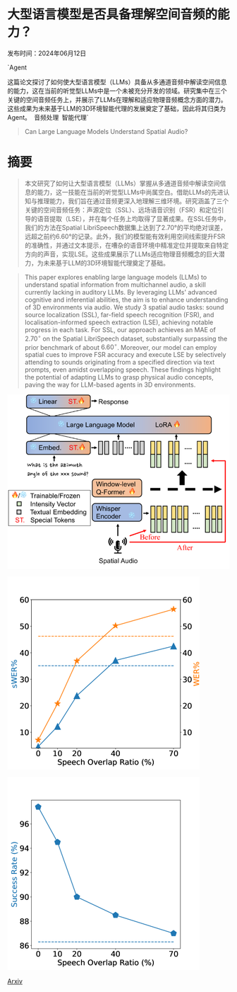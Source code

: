 # 大型语言模型是否具备理解空间音频的能力？

发布时间：2024年06月12日

`Agent

这篇论文探讨了如何使大型语言模型（LLMs）具备从多通道音频中解读空间信息的能力，这在当前的听觉型LLMs中是一个未被充分开发的领域。研究集中在三个关键的空间音频任务上，并展示了LLMs在理解和适应物理音频概念方面的潜力。这些成果为未来基于LLM的3D环境智能代理的发展奠定了基础，因此将其归类为Agent。` `音频处理` `智能代理`

> Can Large Language Models Understand Spatial Audio?

# 摘要

> 本文研究了如何让大型语言模型（LLMs）掌握从多通道音频中解读空间信息的能力，这一技能在当前的听觉型LLMs中尚属空白。借助LLMs的先进认知与推理能力，我们旨在通过音频更深入地理解三维环境。研究涵盖了三个关键的空间音频任务：声源定位（SSL）、远场语音识别（FSR）和定位引导的语音提取（LSE），并在每个任务上均取得了显著成果。在SSL任务中，我们的方法在Spatial LibriSpeech数据集上达到了2.70°的平均绝对误差，远超之前约6.60°的记录。此外，我们的模型能有效利用空间线索提升FSR的准确性，并通过文本提示，在嘈杂的语音环境中精准定位并提取来自特定方向的声音，实现LSE。这些成果展示了LLMs适应物理音频概念的巨大潜力，为未来基于LLM的3D环境智能代理奠定了基础。

> This paper explores enabling large language models (LLMs) to understand spatial information from multichannel audio, a skill currently lacking in auditory LLMs. By leveraging LLMs' advanced cognitive and inferential abilities, the aim is to enhance understanding of 3D environments via audio. We study 3 spatial audio tasks: sound source localization (SSL), far-field speech recognition (FSR), and localisation-informed speech extraction (LSE), achieving notable progress in each task. For SSL, our approach achieves an MAE of $2.70^{\circ}$ on the Spatial LibriSpeech dataset, substantially surpassing the prior benchmark of about $6.60^{\circ}$. Moreover, our model can employ spatial cues to improve FSR accuracy and execute LSE by selectively attending to sounds originating from a specified direction via text prompts, even amidst overlapping speech. These findings highlight the potential of adapting LLMs to grasp physical audio concepts, paving the way for LLM-based agents in 3D environments.

![大型语言模型是否具备理解空间音频的能力？](../../../paper_images/2406.07914/x1.png)

![大型语言模型是否具备理解空间音频的能力？](../../../paper_images/2406.07914/x2.png)

![大型语言模型是否具备理解空间音频的能力？](../../../paper_images/2406.07914/x3.png)

[Arxiv](https://arxiv.org/abs/2406.07914)